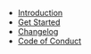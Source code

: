 * [Introduction](introduction.md "Introduction")
* [Get Started](get-started.md "Get Started")
* [Changelog](changelog.md "Changelog")
* [Code of Conduct](coc.md "Code of Conduct")
